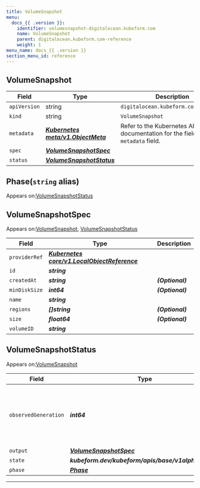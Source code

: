 ```yaml
---
title: VolumeSnapshot
menu:
  docs_{{ .version }}:
    identifier: volumesnapshot-digitalocean.kubeform.com
    name: VolumeSnapshot
    parent: digitalocean.kubeform.com-reference
    weight: 1
menu_name: docs_{{ .version }}
section_menu_id: reference
---
```


## VolumeSnapshot
| Field | Type | Description |
| ------ | ----- | ----------- |
| `apiVersion` | string | `digitalocean.kubeform.com/v1alpha1` |
|    `kind` | string | `VolumeSnapshot` |
| `metadata` | ***[Kubernetes meta/v1.ObjectMeta](https://kubernetes.io/docs/reference/generated/kubernetes-api/v1.13/#objectmeta-v1-meta)***|Refer to the Kubernetes API documentation for the fields of the `metadata` field.|
| `spec` | ***[VolumeSnapshotSpec](#volumesnapshotspec)***||
| `status` | ***[VolumeSnapshotStatus](#volumesnapshotstatus)***||
## Phase(`string` alias)

Appears on:[VolumeSnapshotStatus](#volumesnapshotstatus)

## VolumeSnapshotSpec

Appears on:[VolumeSnapshot](#volumesnapshot), [VolumeSnapshotStatus](#volumesnapshotstatus)

| Field | Type | Description |
| ------ | ----- | ----------- |
| `providerRef` | ***[Kubernetes core/v1.LocalObjectReference](https://kubernetes.io/docs/reference/generated/kubernetes-api/v1.13/#localobjectreference-v1-core)***||
| `id` | ***string***||
| `createdAt` | ***string***| ***(Optional)*** |
| `minDiskSize` | ***int64***| ***(Optional)*** |
| `name` | ***string***||
| `regions` | ***[]string***| ***(Optional)*** |
| `size` | ***float64***| ***(Optional)*** |
| `volumeID` | ***string***||
## VolumeSnapshotStatus

Appears on:[VolumeSnapshot](#volumesnapshot)

| Field | Type | Description |
| ------ | ----- | ----------- |
| `observedGeneration` | ***int64***| ***(Optional)*** Resource generation, which is updated on mutation by the API Server.|
| `output` | ***[VolumeSnapshotSpec](#volumesnapshotspec)***| ***(Optional)*** |
| `state` | ***kubeform.dev/kubeform/apis/base/v1alpha1.State***| ***(Optional)*** |
| `phase` | ***[Phase](#phase)***| ***(Optional)*** |
---
